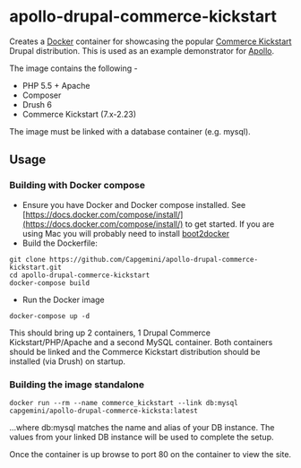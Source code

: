 # apollo-drupal-commerce-kickstart

Creates a [Docker](https://www.docker.com/) container for showcasing the popular [Commerce Kickstart](https://commerceguys.com/product/commerce-kickstart) Drupal distribution.
This is used as an example demonstrator for [Apollo](https://github.com/Capgemini/Apollo).

The image contains the following -

* PHP 5.5 + Apache
* Composer
* Drush 6
* Commerce Kickstart (7.x-2.23)

The image must be linked with a database container (e.g. mysql).

## Usage

### Building with Docker compose

- Ensure you have Docker and Docker compose installed. See [https://docs.docker.com/compose/install/](https://docs.docker.com/compose/install/) to get started. If you are using Mac you will probably need to install [boot2docker](http://boot2docker.io/)
- Build the Dockerfile:

```
git clone https://github.com/Capgemini/apollo-drupal-commerce-kickstart.git
cd apollo-drupal-commerce-kickstart
docker-compose build
```

- Run the Docker image

```
docker-compose up -d
```

This should bring up 2 containers, 1 Drupal Commerce Kickstart/PHP/Apache and a second MySQL
container. Both containers should be linked and the Commerce Kickstart distribution should be installed (via Drush) on startup.

### Building the image standalone

```
docker run --rm --name commerce_kickstart --link db:mysql capgemini/apollo-drupal-commerce-kicksta:latest
```

...where db:mysql matches the name and alias of your DB instance. The values from your linked DB instance will be used to complete the setup.

Once the container is up browse to port 80 on the container to view the site.
